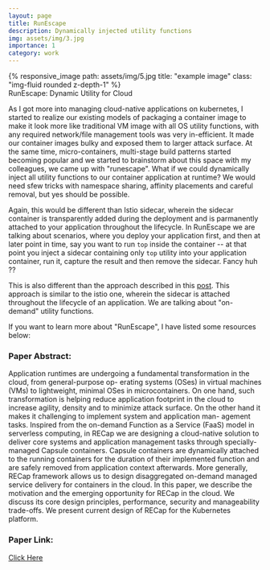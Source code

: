 ```yaml
---
layout: page
title: RunEscape
description: Dynamically injected utility functions
img: assets/img/3.jpg
importance: 1
category: work
---
```



<div class="row">
    <div class="col-sm mt-3 mt-md-0">
        {% responsive_image path: assets/img/5.jpg title: "example image" class: "img-fluid rounded z-depth-1" %}
    </div>
</div>
<div class="caption">
    RunEscape: Dynamic Utility for Cloud
</div>

As I got more into managing cloud-native applications on kubernetes, I started to realize our existing models of packaging a container image to make it look more like traditional VM image with all OS utility functions, with any required network/file management tools was very in-efficient. It made our container images bulky and exposed them to larger attack surface. At the same time, micro-containers, multi-stage build patterns started becoming popular and we started to brainstorm about this space with my colleagues, we came up with "runescape". What if we could dynamically inject all utility functions to our container application at  runtime? We  would need sfew  tricks with namespace sharing, affinity placements and careful removal, but yes should be possible. 

Again, this  would be different than Istio sidecar, wherein the sidecar container is transparently added during the deployment and is parmanently attached to your application throughout the lifecycle. In RunEscape we are talking about scenarios, where you deploy your application first, and then at later point in time, say you want to run `top` inside the container -- at that point you inject a sidecar containing only `top` utility into your application container, run it, capture the result and then remove the sidecar. Fancy huh ??

This is also different than the approach described in this <a href="hhttps://engineering.salesforce.com/a-generic-sidecar-injector-for-kubernetes-c05eede1f6bb">post</a>. This approach is similar to the istio one, wherein the sidecar is attached throughout the  lifecycle of an application. We are talking about "on-demand" utility functions. 


If you want to learn more about "RunEscape", I have listed some resources below:

### Paper Abstract:
Application runtimes are undergoing a fundamental transformation in the cloud, from general-purpose op- erating systems (OSes) in virtual machines (VMs) to lightweight, minimal OSes in microcontainers. On one hand, such transformation is helping reduce application footprint in the cloud to increase agility, density and to minimize attack surface. On the other hand it makes it challenging to implement system and application man- agement tasks. Inspired from the on-demand Function as a Service (FaaS) model in serverless computing, in RECap we are designing a cloud-native solution to deliver core systems and application management tasks through specially-managed Capsule containers. Capsule containers are dynamically attached to the running containers for the duration of their implemented function and are safely removed from application context afterwards. More generally, RECap framework allows us to design disaggregated on-demand managed service delivery for containers in the cloud. In this paper, we describe the motivation and the emerging opportunity for RECap in the cloud. We discuss its core design principles, performance, security and manageability trade-offs. We present current design of RECap for the Kubernetes platform.

### Paper Link: 
<a href="https://www.usenix.org/conference/hotcloud18/presentation/nadgowda">Click Here</a> 


